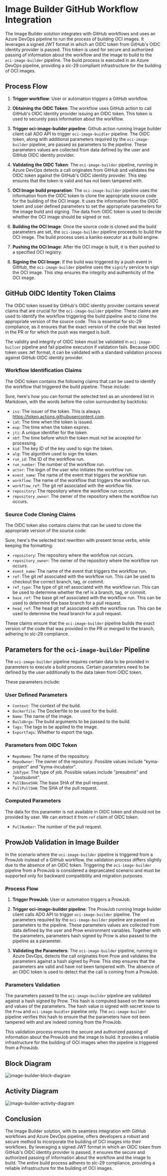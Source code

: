 # Image Builder GitHub Workflow Integration

The Image Builder solution integrates with GitHub workflows and uses an Azure DevOps pipeline to run the process of building OCI
images. It leverages a signed JWT format in which an OIDC token from GitHub's OIDC identity provider is passed. This token is used for
secure and authorized passing of information about the workflow and the image to build to the `oci-image-builder` pipeline. The build
process is executed in an Azure DevOps pipeline, providing a slc-29 compliant infrastructure for the building of OCI images.

## Process Flow

1. **Trigger workflow**: User or automation triggers a GitHub workflow.

2. **Obtaining the OIDC Token**: The workflow uses GitHub action to call GitHub's OIDC identity provider issuing an OIDC token.
   This token is used to securely pass information about the workflow.

3. **Trigger oci-image-builder pipeline**: Github action running Image builder client call ADO API to trigger `oci-image-buidler` pipeline.
   The OIDC token, along with additional parameters required by the `oci-image-builder` pipeline, are passed as parameters to the pipeline.
   These parameters values are collected from data defined by the user and GitHub OIDC identity provider.

4. **Validating the OIDC Token**: The `oci-image-builder` pipeline, running in Azure DevOps detects a call originates from GitHub and
   validates the OIDC token against the GitHub's
   OIDC identity provider. This step ensures that the token is valid and has not been tampered with.

5. **OCI Image build preparation**: The `oci-image-builder` pipeline uses the information from the OIDC token to clone the appropriate
   source code for the building of the OCI image. It uses the information from the OIDC token and user defined parameters to
   set the appropriate parameters for the image build and signing. The data from OIDC token is used to decide whether the OCI image should
   be signed or not.

6. **Building the OCI Image**: Once the source code is cloned and the build parameters are set, the `oci-image-builder` pipeline proceeds to
   build the OCI image. The build process uses a kaniko executor as a build engine.

7. **Pushing the OCI Image**: After the OCI image is built, it is then pushed to a specified OCI registry.

8. **Signing the OCI Image**: If the build was triggered by a push event in GitHub, the `oci-image-builder` pipeline uses the `signify`
   service to sign the OCI image.
   This step ensures the integrity and authenticity of the OCI image.

## GitHub OIDC Identity Token Claims

The OIDC token issued by GitHub's OIDC identity provider contains several claims that are crucial for the `oci-image-builder` pipeline.
These claims are used to identify the workflow triggering the build pipeline and to clone the appropriate version of the source code. This
is essential for slc-29 compliance, as it ensures that the exact version of the code that was tested in the PR or for which the push was
merged is built.

The validity and integrity of OIDC token must be validated in `oci-image-builcer` pipeline and fail pipeline execution if validation fails.
Because OIDC token uses `JWT` format, it can be validated with a standard validation process against GitHub OIDC identity provider.

### Workflow Identification Claims

The OIDC token contains the following claims that can be used to identify the workflow that triggered the build pipeline. These include:

Sure, here's how you can format the selected text as an unordered list in Markdown, with the words before the colon surrounded by backticks:

- `iss`: The issuer of the token. This is always https://token.actions.githubusercontent.com.
- `iat`: The time when the token is issued.
- `exp`: The time when the token expires.
- `jti`: A unique identifier for the token.
- `nbf`: The time before which the token must not be accepted for processing.
- `kid`: The key ID of the key used to sign the token.
- `alg`: The algorithm used to sign the token.
- `run_id`: The ID of the workflow run.
- `run_number`: The number of the workflow run.
- `actor`: The login of the user who initiates the workflow run.
- `event_name`: The name of the event that triggers the workflow run.
- `workflow`: The name of the workflow that triggers the workflow run.
- `workflow_ref`: The git ref associated with the workflow file.
- `repository`: The repository where the workflow run occurs.
- `repository_owner`: The owner of the repository where the workflow run occurs.

### Source Code Cloning Claims

The OIDC token also contains claims that can be used to clone the appropriate version of the source code:

Sure, here's the selected text rewritten with present tense verbs, while keeping the formatting:

- `repository`: The repository where the workflow run occurs.
- `repository_owner`: The owner of the repository where the workflow run occurs.
- `event_name`: The name of the event that triggers the workflow run.
- `ref`: The git ref associated with the workflow run. This can be used to checkout the correct branch, tag, or commit.
- `ref_type`: The type of git ref associated with the workflow run. This can be used to determine whether the ref is a branch, tag, or
  commit.
- `base_ref`: The base git ref associated with the workflow run. This can be used to determine the base branch for a pull request.
- `head_ref`: The head git ref associated with the workflow run. This can be used to determine the head branch for a pull request.

These claims ensure that the `oci-image-builder` pipeline builds the exact version of the code that was provided in the PR or merged to the
branch, adhering to slc-29 compliance.

## Parameters for the `oci-image-builder` Pipeline

The `oci-image-builder` pipeline requires certain data to be provided in parameters to execute a build process.
Certain parameters need to be defined by the user additionally to the data taken from OIDC token.

These parameters include:

### User Defined Parameters

- `Context`: The context of the build.
- `Dockerfile`: The Dockerfile to be used for the build.
- `Name`: The name of the image.
- `BuildArgs`: The build arguments to be passed to the build.
- `Tags`: The tags to be applied to the image.
- `ExportTags`: Whether to export the tags.

### Parameters from OIDC Token

- `RepoName`: The name of the repository.
- `RepoOwner`: The owner of the repository. Possible values include "kyma-project" and "kyma-incubator".
- `JobType`: The type of job. Possible values include "presubmit" and "postsubmit".
- `PullBaseSHA`: The base SHA of the pull request.
- `PullPullSHA`: The SHA of the pull request.

### Computed Parameters

The data for this parameter is not available in OIDC token and should not be provided by user.
We can extract it from `ref` claim of OIDC token.

- `PullNumber`: The number of the pull request.

## ProwJob Validation in Image Builder

In the scenario where the `oci-image-builder` pipeline is triggered from a ProwJob instead of a GitHub workflow, the validation process
differs slightly due to the absence of an OIDC token. Triggering the `oci-image-builder` pipeline from a ProwJob is considered a depraecated
scenario and must be supported only for backward compatibility and migration purposes.

### Process Flow

1. **Trigger ProwJob**: User or automation triggers a ProwJob.

2. **Trigger oci-image-builder pipeline**: The ProwJob running Image builder client calls ADO API to trigger `oci-image-builder` pipeline.
   The parameters required by the `oci-image-builder` pipeline are passed as parameters to the pipeline. These parameters values are
   collected from data defined by the user and Prow environment variables. Together with the parameters, parameters hash signed by Prow is
   also passed to the pipeline as a parameter.

3. **Validating the Parameters**: The `oci-image-builder` pipeline, running in Azure DevOps, detects the call originates from Prow and
   validates the parameters against a hash signed by Prow. This step ensures that the parameters are valid and have not been tampered with.
   The absence of an OIDC token is used to detect that the call is coming from a ProwJob.

### Parameters Validation

The parameters passed to the `oci-image-builder` pipeline are validated against a hash signed by Prow. This hash is computed based on the
names and values of the parameters. The hash value is signed with secret know to the `Prow` and `oci-image-buidler` pipeline only.
The `oci-image-builder` pipeline verifies this hash to ensure that the parameters have not been tampered with and are indeed coming from the
ProwJob.

This validation process ensures the secure and authorized passing of information about the ProwJob and the image to build. It provides a
reliable infrastructure for the building of OCI images when the pipeline is triggered from a ProwJob.

## Block Diagram

![image-builder-block-diagram](documentation_assets/image-builder-block-diagram.png)

## Activity Diagram

![image-builder-activity-diagram](documentation_assets/image-builder-activity-diagram.png)

## Conclusion

The Image Builder solution, with its seamless integration with GitHub workflows and Azure DevOps pipeline, offers developers a robust and
secure method to incorporate the building of OCI images into their workflows. By leveraging a signed JWT format in which an OIDC token from
GitHub's OIDC identity provider is passed, it ensures the secure and authorized passing of information about the workflow and the image to
build. The entire build process adheres to slc-29 compliance, providing a reliable infrastructure for the building of OCI images.
